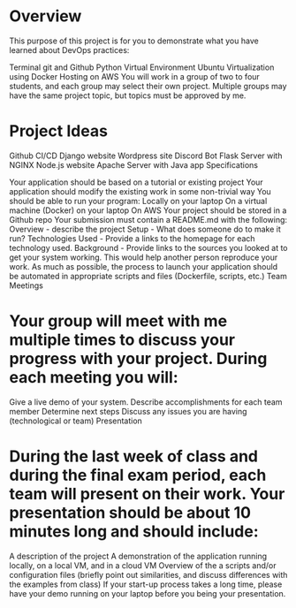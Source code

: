 # Overview

This purpose of this project is for you to demonstrate what you have learned about DevOps practices:

Terminal
git and Github
Python Virtual Environment
Ubuntu
Virtualization using Docker
Hosting on AWS
You will work in a group of two to four students, and each group may select their own project. Multiple groups may have the same project topic, but topics must be approved by me.

# Project Ideas

Github CI/CD
Django website
Wordpress site
Discord Bot
Flask Server with NGINX
Node.js website
Apache Server with Java app
Specifications

Your application should be based on a tutorial or existing project
Your application should modify the existing work in some non-trivial way
You should be able to run your program:
Locally on your laptop
On a virtual machine (Docker) on your laptop
On AWS
Your project should be stored in a Github repo
Your submission must contain a README.md with the following:
Overview - describe the project
Setup - What does someone do to make it run?
Technologies Used - Provide a links to the homepage for each technology used.
Background - Provide links to the sources you looked at to get your system working. This would help another person reproduce your work.
As much as possible, the process to launch your application should be automated in appropriate scripts and files (Dockerfile, scripts, etc.)
Team Meetings

# Your group will meet with me multiple times to discuss your progress with your project. During each meeting you will:

Give a live demo of your system.
Describe accomplishments for each team member
Determine next steps
Discuss any issues you are having (technological or team)
Presentation

# During the last week of class and during the final exam period, each team will present on their work. Your presentation should be about 10 minutes long and should include:

A description of the project
A demonstration of the application running locally, on a local VM, and in a cloud VM
Overview of the a scripts and/or configuration files (briefly point out similarities, and discuss differences with the examples from class)
If your start-up process takes a long time, please have your demo running on your laptop before you being your presentation.
